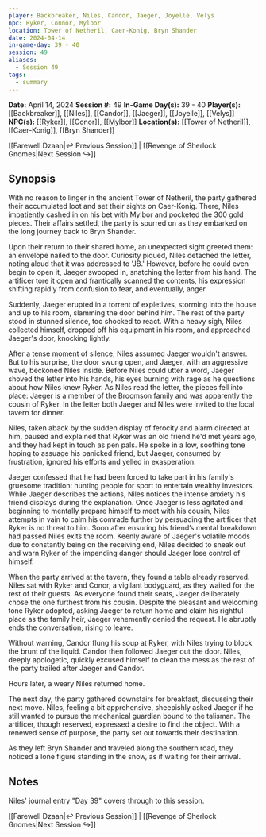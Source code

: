 ```yaml
---
player: Backbreaker, Niles, Candor, Jaeger, Joyelle, Velys
npc: Ryker, Connor, Mylbor
location: Tower of Netheril, Caer-Konig, Bryn Shander
date: 2024-04-14
in-game-day: 39 - 40
session: 49
aliases:
  - Session 49
tags:
  - summary
---
```


**Date:** April 14, 2024
**Session #:** 49
**In-Game Day(s):** 39 - 40
**Player(s):** [[Backbreaker]], [[Niles]], [[Candor]], [[Jaeger]], [[Joyelle]], [[Velys]]
**NPC(s):** [[Ryker]], [[Conor]], [[Mylbor]]
**Location(s):** [[Tower of Netheril]], [[Caer-Konig]], [[Bryn Shander]]

[[Farewell Dzaan|↩️ Previous Session]] | [[Revenge of Sherlock Gnomes|Next Session ↪️]]

## Synopsis
With no reason to linger in the ancient Tower of Netheril, the party gathered their accumulated loot and set their sights on Caer-Konig. There, Niles impatiently cashed in on his bet with Mylbor and pocketed the 300 gold pieces. Their affairs settled, the party is spurred on as they embarked on the long journey back to Bryn Shander.

Upon their return to their shared home, an unexpected sight greeted them: an envelope nailed to the door. Curiosity piqued, Niles detached the letter, noting aloud that it was addressed to 'JB.' However, before he could even begin to open it, Jaeger swooped in, snatching the letter from his hand. The artificer tore it open and frantically scanned the contents, his expression shifting rapidly from confusion to fear, and eventually, anger.

Suddenly, Jaeger erupted in a torrent of expletives, storming into the house and up to his room, slamming the door behind him. The rest of the party stood in stunned silence, too shocked to react. With a heavy sigh, Niles collected himself, dropped off his equipment in his room, and approached Jaeger's door, knocking lightly.

After a tense moment of silence, Niles assumed Jaeger wouldn't answer. But to his surprise, the door swung open, and Jaeger, with an aggressive wave, beckoned Niles inside. Before Niles could utter a word, Jaeger shoved the letter into his hands, his eyes burning with rage as he questions about how Niles knew Ryker. As Niles read the letter, the pieces fell into place: Jaeger is a member of the Broomson family and was apparently the cousin of Ryker. In the letter both Jaeger and Niles were invited to the local tavern for dinner.

Niles, taken aback by the sudden display of ferocity and alarm directed at him, paused and explained that Ryker was an old friend he'd met years ago, and they had kept in touch as pen pals. He spoke in a low, soothing tone hoping to assuage his panicked friend, but Jaeger, consumed by frustration, ignored his efforts and yelled in exasperation.

Jaeger confessed that he had been forced to take part in his family's gruesome tradition: hunting people for sport to entertain wealthy investors. While Jaeger describes the actions, Niles notices the intense anxiety his friend displays during the explanation. Once Jaeger is less agitated and beginning to mentally prepare himself to meet with his cousin, Niles attempts in vain to calm his comrade further by persuading the artificer that Ryker is no threat to him. Soon after ensuring his friend’s mental breakdown had passed Niles exits the room. Keenly aware of Jaeger's volatile moods due to constantly being on the receiving end, Niles decided to sneak out and warn Ryker of the impending danger should Jaeger lose control of himself.

When the party arrived at the tavern, they found a table already reserved. Niles sat with Ryker and Conor, a vigilant bodyguard, as they waited for the rest of their guests. As everyone found their seats, Jaeger deliberately chose the one furthest from his cousin. Despite the pleasant and welcoming tone Ryker adopted, asking Jaeger to return home and claim his rightful place as the family heir, Jaeger vehemently denied the request. He abruptly ends the conversation, rising to leave.

Without warning, Candor flung his soup at Ryker, with Niles trying to block the brunt of the liquid. Candor then followed Jaeger out the door. Niles, deeply apologetic, quickly excused himself to clean the mess as the rest of the party trailed after Jaeger and Candor.

Hours later, a weary Niles returned home.

The next day, the party gathered downstairs for breakfast, discussing their next move. Niles, feeling a bit apprehensive, sheepishly asked Jaeger if he still wanted to pursue the mechanical guardian bound to the talisman. The artificer, though reserved, expressed a desire to find the object. With a renewed sense of purpose, the party set out towards their destination.

As they left Bryn Shander and traveled along the southern road, they noticed a lone figure standing in the snow, as if waiting for their arrival.

## Notes
Niles' journal entry "Day 39" covers through to this session.

[[Farewell Dzaan|↩️ Previous Session]] | [[Revenge of Sherlock Gnomes|Next Session ↪️]]